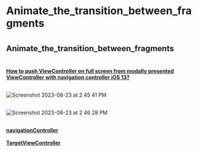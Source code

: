 # Animate_the_transition_between_fragments
#
## Animate_the_transition_between_fragments
#

[**How to push ViewController on full screen from modally presented ViewController with navigation controller iOS 13?**](https://stackoverflow.com/questions/61075037/how-to-push-viewcontroller-on-full-screen-from-modally-presented-viewcontroller) <br><br>


![Screenshot 2023-08-23 at 2 45 41 PM](https://github.com/Experimenters1/Animate_the_transition_between_fragments/assets/64000769/7cee65d7-7c64-40ed-9edd-c2ea42f3373f)<br><br>

![Screenshot 2023-08-23 at 2 46 28 PM](https://github.com/Experimenters1/Animate_the_transition_between_fragments/assets/64000769/d38b266c-3f1b-43c3-8e65-0b4f62f1fd2b)<br><br>

[**navigationController**](https://chatgpt.com/c/c5c818ba-16cb-421b-ba30-1c584bc8dafb) <br><br>
[**TargetViewController**](https://chatgpt.com/c/02e8d17f-6b34-4acb-b2e9-87548de7ec1a) <br><br>
